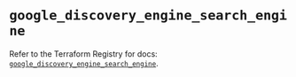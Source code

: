 # `google_discovery_engine_search_engine`

Refer to the Terraform Registry for docs: [`google_discovery_engine_search_engine`](https://registry.terraform.io/providers/hashicorp/google-beta/6.16.0/docs/resources/google_discovery_engine_search_engine).
